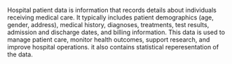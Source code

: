 Hospital patient data is information that records details about individuals receiving medical care. It typically includes patient demographics (age, gender, address), medical history, diagnoses, treatments, test results, admission and discharge dates, and billing information. This data is used to manage patient care, monitor health outcomes, support research, and improve hospital operations. it also contains statistical reperesentation of the data.
